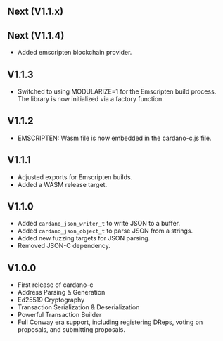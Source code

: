Next (V1.1.x)
---------------------

Next (V1.1.4)
---------------------
- Added emscripten blockchain provider.

V1.1.3
---------------------
- Switched to using MODULARIZE=1 for the Emscripten build process. The library is now initialized via a factory function.

V1.1.2
---------------------
- EMSCRIPTEN: Wasm file is now embedded in the cardano-c.js file.

V1.1.1
---------------------
- Adjusted exports for Emscripten builds.
- Added a WASM release target.

V1.1.0
---------------------
- Added `cardano_json_writer_t` to write JSON to a buffer.
- Added `cardano_json_object_t` to parse JSON from a strings.
- Added new fuzzing targets for JSON parsing.
- Removed JSON-C dependency.

V1.0.0
---------------------
- First release of cardano-c
- Address Parsing & Generation
- Ed25519 Cryptography
- Transaction Serialization & Deserialization
- Powerful Transaction Builder
- Full Conway era support, including registering DReps, voting on proposals, and submitting proposals.